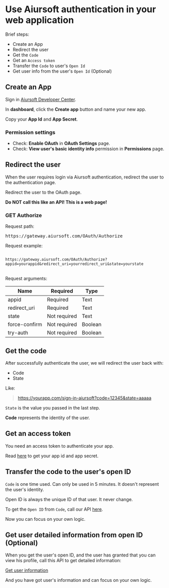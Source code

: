 # Use Aiursoft authentication in your web application

Brief steps:

* Create an App
* Redirect the user
* Get the `Code`
* Get an `Access token`
* Transfer the `Code` to user's `Open Id`
* Get user info from the user's `Open Id` (Optional)

## Create an App

Sign in [Aiursoft Developer Center](https://developer.aiursoft.com).

In **dashboard**, click the **Create app** button and name your new app.

Copy your **App Id** and **App Secret**.

### Permission settings

* Check: **Enable OAuth** in **OAuth Settings** page.
* Check: **View user's basic identity info** permission in **Permissions** page.


## Redirect the user

When the user requires login via Aiursoft authentication, redirect the user to the authentication page.

Redirect the user to the OAuth page.

**Do NOT call this like an API! This is a web page!**


<h3 id="Authorize"><span class="badge badge-pill badge-success">GET</span>  Authorize </h3>

Request path:

<p><kbd>https://gateway.aiursoft.com/OAuth/Authorize</kbd></p>

Request example:

<pre>
<code class="hljs pf">
https://gateway.aiursoft.com/OAuth/Authorize?appid=yourappid&amp;redirect_uri=yourredirect_uri&amp;state=yourstate
</code>
</pre>

Request arguments:

| Name          | Required     | Type    |
|---------------|--------------|---------|
| appid         | Required     | Text    |
| redirect_uri  | Required     | Text    |
| state         | Not required | Text    |
| force-confirm | Not required | Boolean |
| try-auth      | Not required | Boolean |

## Get the code

After successfully authenticate the user, we will redirect the user back with:

* Code
* State

Like:

> https://yourapp.com/sign-in-aiursoft?code=12345&state=aaaaa

`State` is the value you passed in the last step. 

**Code** represents the identity of the user.

## Get an access token

You need an access token to authenticate your app.

Read [here](../App%20Authentication/API.md#AccessToken) to get your app id and app secret.

## Transfer the code to the user's open ID

`Code` is one time used. Can only be used in 5 minutes. It doesn't represent the user's identity.

Open ID is always the unique ID of that user. It never change.

To get the `Open ID` from `Code`, call our API [here](./Account.md#CodeToOpenId).

Now you can focus on your own logic.

## Get user detailed information from open ID (Optional)

When you get the user's open ID, and the user has granted that you can view his profile, call this API to get detailed information:

[Get user information](./Account.md#UserInfo)

And you have got user's information and can focus on your own logic.
